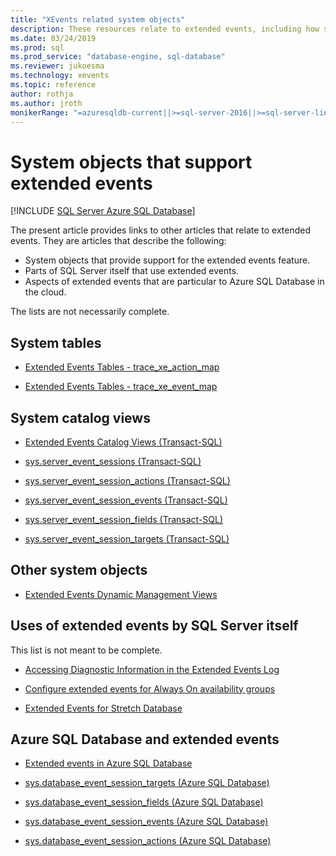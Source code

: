 ```yaml
---
title: "XEvents related system objects"
description: These resources relate to extended events, including how system objects support them, how SQL Server uses them, and aspects particular to Azure SQL Database.
ms.date: 03/24/2019
ms.prod: sql
ms.prod_service: "database-engine, sql-database"
ms.reviewer: jukoesma
ms.technology: xevents
ms.topic: reference
author: rothja
ms.author: jroth
monikerRange: "=azuresqldb-current||>=sql-server-2016||>=sql-server-linux-2017||=azuresqldb-mi-current"
---
```

# System objects that support extended events

[!INCLUDE [SQL Server Azure SQL Database](../../includes/applies-to-version/sql-asdb.md)]

The present article provides links to other articles that relate to extended events. They are articles that describe the following:

- System objects that provide support for the extended events feature.
- Parts of SQL Server itself that use extended events.
- Aspects of extended events that are particular to Azure SQL Database in the cloud.

The lists are not necessarily complete.

## System tables

- [Extended Events Tables - trace_xe_action_map](../system-tables/extended-events-tables-trace-xe-action-map.md)

- [Extended Events Tables - trace_xe_event_map](../system-tables/extended-events-tables-trace-xe-event-map.md)

## System catalog views

- [Extended Events Catalog Views (Transact-SQL)](../system-catalog-views/extended-events-catalog-views-transact-sql.md)

- [sys.server_event_sessions (Transact-SQL)](../system-catalog-views/sys-server-event-sessions-transact-sql.md)

- [sys.server_event_session_actions (Transact-SQL)](../system-catalog-views/sys-server-event-session-actions-transact-sql.md)

- [sys.server_event_session_events (Transact-SQL)](../system-catalog-views/sys-server-event-session-events-transact-sql.md)

- [sys.server_event_session_fields (Transact-SQL)](../system-catalog-views/sys-server-event-session-fields-transact-sql.md)

- [sys.server_event_session_targets (Transact-SQL)](../system-catalog-views/sys-server-event-session-targets-transact-sql.md)

## Other system objects

- [Extended Events Dynamic Management Views](../system-dynamic-management-views/extended-events-dynamic-management-views.md)

## Uses of extended events by SQL Server itself

This list is not meant to be complete.

- [Accessing Diagnostic Information in the Extended Events Log](../native-client/features/accessing-diagnostic-information-in-the-extended-events-log.md)

- [Configure extended events for Always On availability groups](../../database-engine/availability-groups/windows/always-on-extended-events.md)

- [Extended Events for Stretch Database](../../sql-server/stretch-database/extended-events-for-stretch-database.md)

## Azure SQL Database and extended events

- [Extended events in Azure SQL Database](/azure/sql-database/sql-database-xevent-db-diff-from-svr)

- [sys.database_event_session_targets (Azure SQL Database)](../system-catalog-views/sys-database-event-session-targets-azure-sql-database.md)

- [sys.database_event_session_fields (Azure SQL Database)](../system-catalog-views/sys-database-event-session-fields-azure-sql-database.md)

- [sys.database_event_session_events (Azure SQL Database)](../system-catalog-views/sys-database-event-session-events-azure-sql-database.md)

- [sys.database_event_session_actions (Azure SQL Database)](../system-catalog-views/sys-database-event-session-actions-azure-sql-database.md)

